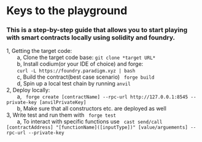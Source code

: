 # Keys to the playground
### This is a step-by-step guide that allows you to start playing with smart contracts locally using solidity and foundry.
1, Getting the target code:\
    &nbsp;&nbsp;&nbsp;&nbsp;&nbsp;&nbsp;
    a, Clone the target code base:
    ``` git clone *target URL* ```\
    &nbsp;&nbsp;&nbsp;&nbsp;&nbsp;&nbsp;
    b, Install codium(or your IDE of choice) and forge:\
    &nbsp;&nbsp;&nbsp;&nbsp;&nbsp;&nbsp;
    ``` curl -L https://foundry.paradigm.xyz | bash ``` \
    &nbsp;&nbsp;&nbsp;&nbsp;&nbsp;&nbsp;
    c, Build the contract(best case scenario) ``` forge build``` \
    &nbsp;&nbsp;&nbsp;&nbsp;&nbsp;&nbsp;
    d, Spin up a local test chain by running ```anvil``` \
2, Deploy locally:\
    &nbsp;&nbsp;&nbsp;&nbsp;&nbsp;&nbsp;
    a, ``` forge create [contractName] --rpc-url http://127.0.0.1:8545 --private-key [anvilPrivateKey]```\
    &nbsp;&nbsp;&nbsp;&nbsp;&nbsp;&nbsp;
    b, Make sure that all constructors etc. are deployed as well\
3, Write test and run them with ``` forge test``` \
    &nbsp;&nbsp;&nbsp;&nbsp;&nbsp;&nbsp;
    a, To interact with specific functions use ``` cast send/call [contractAddress] "[functionName]([inputType])" [value/arguements] --rpc-url --private-key```

